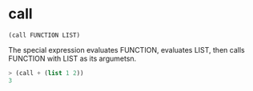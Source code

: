 # call

`(call FUNCTION LIST)`

The special expression evaluates FUNCTION, evaluates LIST, then calls
FUNCTION with LIST as its argumetsn.

```lisp
> (call + (list 1 2))
3
```
